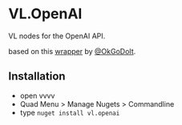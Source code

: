 # VL.OpenAI
VL  nodes for the OpenAI API.

based on this [wrapper](https://github.com/OkGoDoIt/OpenAI-API-dotnet) by [@OkGoDoIt](https://github.com/OkGoDoIt).

## Installation

- open vvvv
- Quad Menu > Manage Nugets > Commandline
- type `nuget install vl.openai`


